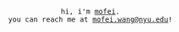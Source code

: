 <p align="center">
  <br>
  <br>
  <samp>hi, i'm <a target="_blank" href="https://mofei.dev/">mofei</a>.</samp><br>
  <samp>you can reach me at <a href="mailto:mofei.wang@nyu.edu">mofei.wang@nyu.edu</a>!</samp>
  <br>
  <br>
</p>
